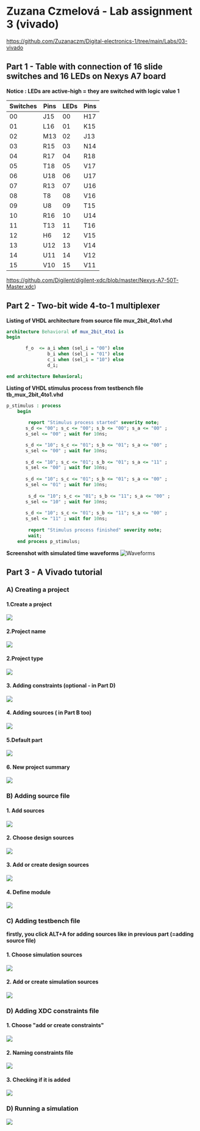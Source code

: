 # Zuzana Czmelová - Lab assignment 3 (vivado)

https://github.com/Zuzanaczm/Digital-electronics-1/tree/main/Labs/03-vivado

## Part 1 - Table with connection of 16 slide switches and 16 LEDs on Nexys A7 board

**Notice : LEDs are active-high = they are switched with logic value 1**

**Switches** | **Pins** | **LEDs** | **Pins**
------------ | ---------- | -------| ------
00 | J15     | 00| H17
01 | L16     |  01|K15
02 |  M13    | 02|J13
03 | R15     |03|N14  
04| R17    |04|R18 
05| T18|05|V17 
06| U18|06|U17 
07| R13 |07|U16 
08| T8    |08|V16
09| U8    |09|T15
10| R16|10|U14  
11| T13 |11|T16  
12| H6 |12| V15
13| U12|13|V14
14|  U11 |14|V12
15|V10| 15|V11  

https://github.com/Digilent/digilent-xdc/blob/master/Nexys-A7-50T-Master.xdc)

## Part 2 - Two-bit wide 4-to-1 multiplexer

**Listing of VHDL architecture from source file mux_2bit_4to1.vhd**
```vhdl
architecture Behavioral of mux_2bit_4to1 is
begin

       f_o  <= a_i when (sel_i = "00") else
               b_i when (sel_i = "01") else
               c_i when (sel_i = "10") else
               d_i;

end architecture Behavioral;
```

**Listing of VHDL stimulus process from testbench file tb_mux_2bit_4to1.vhd**
```vhdl
p_stimulus : process
    begin
       
        report "Stimulus process started" severity note;
       s_d <= "00"; s_c <= "00"; s_b <= "00"; s_a <= "00" ;
       s_sel <= "00" ; wait for 10ns; 

       s_d <= "10"; s_c <= "01"; s_b <= "01"; s_a <= "00" ;
       s_sel <= "00" ; wait for 10ns; 
        
       s_d <= "10"; s_c <= "01"; s_b <= "01"; s_a <= "11" ;
       s_sel <= "00" ; wait for 10ns; 
       
       s_d <= "10"; s_c <= "01"; s_b <= "01"; s_a <= "00" ;
       s_sel <= "01" ; wait for 10ns; 
       
        s_d <= "10"; s_c <= "01"; s_b <= "11"; s_a <= "00" ;
       s_sel <= "10" ; wait for 10ns; 
       
       s_d <= "10"; s_c <= "01"; s_b <= "11"; s_a <= "00" ;
       s_sel <= "11" ; wait for 10ns; 
       
        report "Stimulus process finished" severity note;
        wait;
    end process p_stimulus;
```

**Screenshot with simulated time waveforms**
![Waveforms](images/waveforms.png)

## Part 3 - A Vivado tutorial

### A) Creating a project

#### 1.Create a project
![](images/0.png)
#### 2.Project name
![](images/1.png)
#### 2.Project type
![](images/2.png)
#### 3. Adding constraints (optional - in Part D)
![](images/2_1.png)
#### 4. Adding sources ( in Part B too)
![](images/3.png)
#### 5.Default part
![](images/4.png)
#### 6. New project summary
![](images/5.png)

### B) Adding source file 
#### 1. Add sources
![](images/6.png)
#### 2. Choose design sources
![](images/7.png)
#### 3. Add or create design sources
![](images/8.png)
#### 4. Define module
![](images/9.png)

### C) Adding testbench file 
**firstly, you click ALT+A for adding sources like in previous part (=adding source file)**

#### 1. Choose simulation sources 
![](images/10.png)
#### 2. Add or create simulation sources
![](images/11.png)

### D) Adding XDC constraints file
#### 1. Choose "add or create constraints"
![](images/12.png)
#### 2. Naming constraints file
![](images/13.png)
#### 3. Checking if it is added 
![](images/14.png)

### D) Running a simulation
![](images/15.png)




